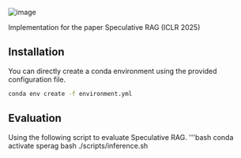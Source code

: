 ![image](https://github.com/user-attachments/assets/eb1baddd-4903-431e-b352-44d5d57784d2)

Implementation for the paper Speculative RAG (ICLR 2025)

## Installation
You can directly create a conda environment using the provided configuration file.
```bash
conda env create -f environment.yml
```

## Evaluation
Using the following script to evaluate Speculative RAG.
'''bash
conda activate sperag
bash ./scripts/inference.sh
```
